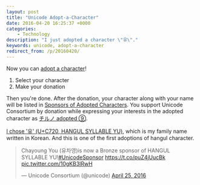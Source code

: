 ```yaml
---
layout: post
title: "Unicode Adopt-a-Character"
date: 2016-04-20 16:25:37 +0000
categories:
    - Technology
description: "I just adopted a character \"유\"."
keywords: unicode, adopt-a-character
redirect_from: /p/20160420/
---
```


Now you can
[adopt a character](http://unicode.org/consortium/adopt-a-character.html)!

1. Select your character
2. Make your donation

Then you're done. After the donation, your character along with your name will
be listed in
[Sponsors of Adopted Characters](http://unicode.org/consortium/adopted-characters.html).
You support Unicode Consortium by donation while expressing your interests in
the adopted character as
[チルノ adopted ⑨](http://unicode.org/consortium/adopted-characters.html#b2468).

[I chose '유' (U+C720, HANGUL SYLLABLE YU)](http://unicode.org/consortium/adopted-characters.html#bC720),
which is my family name written in Korean. And this is one of the first
adoptions of hangul character.

<blockquote class="twitter-tweet" data-lang="en"><p lang="en" dir="ltr">Chayoung You (유차영)is now a Bronze sponsor of HANGUL SYLLABLE YU!<a href="https://twitter.com/hashtag/UnicodeSponsor?src=hash">#UnicodeSponsor</a> <a href="https://t.co/puZ4jUucBk">https://t.co/puZ4jUucBk</a> <a href="https://t.co/10gKB3lRwH">pic.twitter.com/10gKB3lRwH</a></p>&mdash; Unicode Consortium (@unicode) <a href="https://twitter.com/unicode/status/724655810068914177">April 25, 2016</a></blockquote> <script async src="//platform.twitter.com/widgets.js" charset="utf-8"></script>
